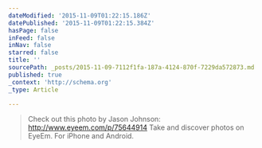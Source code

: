 ```yaml
---
dateModified: '2015-11-09T01:22:15.186Z'
datePublished: '2015-11-09T01:22:15.384Z'
hasPage: false
inFeed: false
inNav: false
starred: false
title: ''
sourcePath: _posts/2015-11-09-7112f1fa-187a-4124-870f-7229da572873.md
published: true
_context: 'http://schema.org'
_type: Article

---
```

> Check out this photo by Jason Johnson: http://www.eyeem.com/p/75644914 
> Take and discover photos on EyeEm. For iPhone and Android.